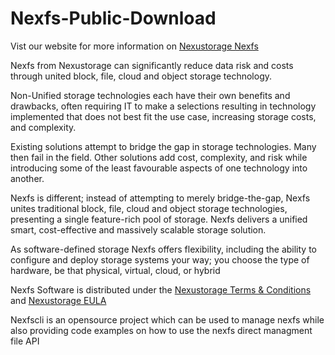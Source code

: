 # Nexfs-Public-Download

Vist our website for more information on [Nexustorage Nexfs](http://nexustorage.com)


Nexfs from Nexustorage can significantly reduce data risk and costs through united block, file, cloud and object storage technology.

Non-Unified storage technologies each have their own benefits and drawbacks, often requiring IT to make a selections resulting in technology implemented that does not best fit the use case, increasing storage costs, and complexity.    

Existing solutions attempt to bridge the gap in storage technologies. Many then fail in the field. Other solutions add cost, complexity, and risk while introducing some of the least favourable aspects of one technology into another. 
 
Nexfs is different; instead of attempting to merely bridge-the-gap, Nexfs unites traditional block, file, cloud and object storage technologies, presenting a single feature-rich pool of storage. Nexfs delivers a unified smart, cost-effective and massively scalable storage solution.

As software-defined storage Nexfs offers flexibility, including the ability to configure and deploy storage systems your way; you choose the type of hardware, be that physical, virtual, cloud, or hybrid

Nexfs Software is distributed under the [Nexustorage Terms & Conditions](https://www.nexustorage.com/nexustorage-terms-and-conditions) and [Nexustorage EULA](https://www.nexustorage.com/nexustorage-end-user-license-agreem)

Nexfscli is an opensource project which can be used to manage nexfs while also providing code examples on how to use the nexfs direct managment file API

